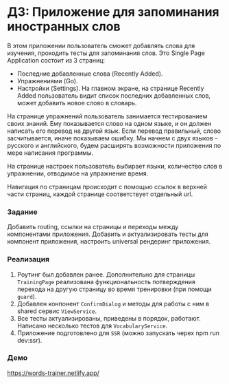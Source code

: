# ДЗ: Приложение для запоминания иностранных слов

В этом приложении пользователь сможет добавлять слова для изучения, проходить тесты для запоминания слов.
Это Single Page Application состоит из 3 страниц:
- Последние добавленные слова (Recently Added).
- Упражнениями (Go).
- Настройки (Settings).
На главном экране, на странице Recently Added пользователь видит список последних добавленных слов, может добавить новое слово в словарь.

На странице упражнений пользователь занимается тестированием своих знаний. Ему показывается слово на одном языке, и он должен написать его перевод на другой язык. Если перевод правильный, слово засчитывается, иначе показываем ошибку. Мы начнем с двух языков - русского и английского, будем расширять возможности приложения по мере написания программы.

На странице настроек пользователь выбирает языки, количество слов в упражнении, отводимое на упражнение время.

Навигация по страницам происходит с помощью ссылок в верхней части страниц, каждой странице соответствует отдельный url.

### Задание

Добавить routing, ссылки на страницы и переходы между компонентами приложения.
Добавить и актуализировать тесты для компонент приложения, настроить universal рендеринг приложения.

### Реализация

1. Роутинг был добавлен ранее. Дополнительно для страницы `TrainingPage` реализована функциональность потверждения перехода на другую страницу во время тренировки (при помощи `guard`).
2. Добавлен конпонент `ConfirmDialog` и методы для работы с ним в shared сервис `ViewService`.
3. Все тесты актуализированы, приведены в порядок, работают. Написано несколько тестов для `VocabularyService`.
4. Приложение подготовлено для `SSR` (можно запускать черех npm run dev:ssr).

### Демо
 
https://words-trainer.netlify.app/

